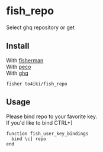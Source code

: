 # fish_repo

Select ghq repository or get

## Install

With [fisherman]  
With [peco]  
With [ghq]  

```
fisher to4iki/fish_repo
```

## Usage

Please bind repo to your favorite key.  
If you'd like to bind CTRL+]

```fish
function fish_user_key_bindings
  bind \c] repo
end
```

[fisherman]: https://github.com/fisherman/fisherman
[peco]: https://github.com/peco/peco
[ghq]: https://github.com/motemen/ghq
